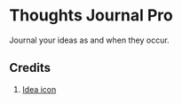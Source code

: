 # Thoughts Journal Pro

Journal your ideas as and when they occur.


## Credits

1. [Idea icon](https://www.svgrepo.com/svg/499853/idea)
